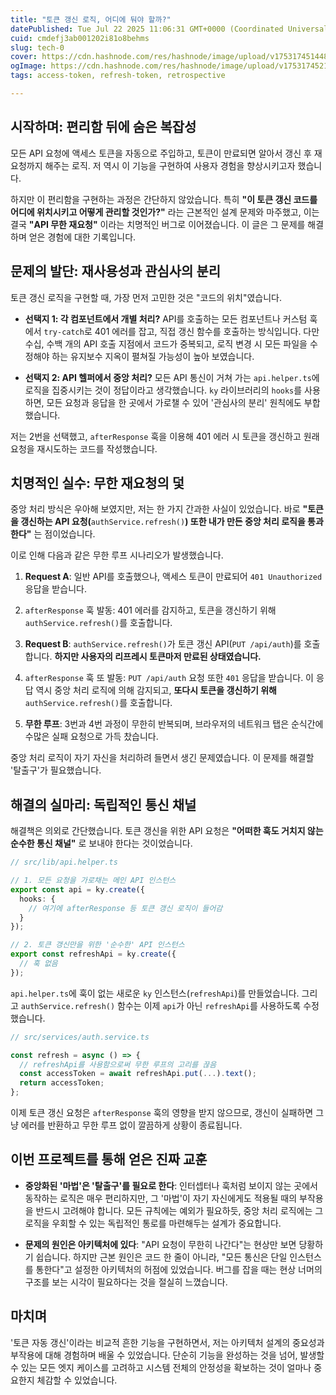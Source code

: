 ```yaml
---
title: "토큰 갱신 로직, 어디에 둬야 할까?"
datePublished: Tue Jul 22 2025 11:06:31 GMT+0000 (Coordinated Universal Time)
cuid: cmdefj3ab001202i81o8behms
slug: tech-0
cover: https://cdn.hashnode.com/res/hashnode/image/upload/v1753174514486/f2d01f75-0589-4554-ac1d-efdb72dd0281.jpeg
ogImage: https://cdn.hashnode.com/res/hashnode/image/upload/v1753174521730/52ec4ac6-ede9-446f-9725-af93138e4e5f.jpeg
tags: access-token, refresh-token, retrospective

---
```


## **시작하며: 편리함 뒤에 숨은 복잡성**

모든 API 요청에 액세스 토큰을 자동으로 주입하고, 토큰이 만료되면 알아서 갱신 후 재요청까지 해주는 로직. 저 역시 이 기능을 구현하여 사용자 경험을 향상시키고자 했습니다.

하지만 이 편리함을 구현하는 과정은 간단하지 않았습니다. 특히 **"이 토큰 갱신 코드를 어디에 위치시키고 어떻게 관리할 것인가?"** 라는 근본적인 설계 문제와 마주했고, 이는 결국 **"API 무한 재요청"** 이라는 치명적인 버그로 이어졌습니다. 이 글은 그 문제를 해결하며 얻은 경험에 대한 기록입니다.

## **문제의 발단: 재사용성과 관심사의 분리**

토큰 갱신 로직을 구현할 때, 가장 먼저 고민한 것은 "코드의 위치"였습니다.

* **선택지 1: 각 컴포넌트에서 개별 처리?** API를 호출하는 모든 컴포넌트나 커스텀 훅에서 `try-catch`로 401 에러를 잡고, 직접 갱신 함수를 호출하는 방식입니다. 다만 수십, 수백 개의 API 호출 지점에서 코드가 중복되고, 로직 변경 시 모든 파일을 수정해야 하는 유지보수 지옥이 펼쳐질 가능성이 높아 보였습니다.
    
* **선택지 2: API 헬퍼에서 중앙 처리?** 모든 API 통신이 거쳐 가는 `api.helper.ts`에 로직을 집중시키는 것이 정답이라고 생각했습니다. `ky` 라이브러리의 `hooks`를 사용하면, 모든 요청과 응답을 한 곳에서 가로챌 수 있어 '관심사의 분리' 원칙에도 부합했습니다.
    

저는 2번을 선택했고, `afterResponse` 훅을 이용해 401 에러 시 토큰을 갱신하고 원래 요청을 재시도하는 코드를 작성했습니다.

## **치명적인 실수: 무한 재요청의 덫**

중앙 처리 방식은 우아해 보였지만, 저는 한 가지 간과한 사실이 있었습니다. 바로 **"토큰을 갱신하는 API 요청(**`authService.refresh()`**) 또한 내가 만든 중앙 처리 로직을 통과한다"** 는 점이었습니다.

이로 인해 다음과 같은 무한 루프 시나리오가 발생했습니다.

1. **Request A**: 일반 API를 호출했으나, 액세스 토큰이 만료되어 `401 Unauthorized` 응답을 받습니다.
    
2. `afterResponse` 훅 발동: 401 에러를 감지하고, 토큰을 갱신하기 위해 `authService.refresh()`를 호출합니다.
    
3. **Request B**: `authService.refresh()`가 토큰 갱신 API(`PUT /api/auth`)를 호출합니다. **하지만 사용자의 리프레시 토큰마저 만료된 상태였습니다.**
    
4. `afterResponse` 훅 또 발동: `PUT /api/auth` 요청 또한 `401` 응답을 받습니다. 이 응답 역시 중앙 처리 로직에 의해 감지되고, **또다시 토큰을 갱신하기 위해** `authService.refresh()`를 호출합니다.
    
5. **무한 루프**: 3번과 4번 과정이 무한히 반복되며, 브라우저의 네트워크 탭은 순식간에 수많은 실패 요청으로 가득 찼습니다.
    

중앙 처리 로직이 자기 자신을 처리하려 들면서 생긴 문제였습니다. 이 문제를 해결할 '탈출구'가 필요했습니다.

## **해결의 실마리: 독립적인 통신 채널**

해결책은 의외로 간단했습니다. 토큰 갱신을 위한 API 요청은 **"어떠한 훅도 거치지 않는 순수한 통신 채널"** 로 보내야 한다는 것이었습니다.

```typescript
// src/lib/api.helper.ts

// 1. 모든 요청을 가로채는 메인 API 인스턴스
export const api = ky.create({
  hooks: {
    // 여기에 afterResponse 등 토큰 갱신 로직이 들어감
  }
});

// 2. 토큰 갱신만을 위한 '순수한' API 인스턴스
export const refreshApi = ky.create({
  // 훅 없음
});
```

`api.helper.ts`에 훅이 없는 새로운 `ky` 인스턴스(`refreshApi`)를 만들었습니다. 그리고 `authService.refresh()` 함수는 이제 `api`가 아닌 `refreshApi`를 사용하도록 수정했습니다.

```typescript
// src/services/auth.service.ts

const refresh = async () => {
  // refreshApi를 사용함으로써 무한 루프의 고리를 끊음
  const accessToken = await refreshApi.put(...).text();
  return accessToken;
};
```

이제 토큰 갱신 요청은 `afterResponse` 훅의 영향을 받지 않으므로, 갱신이 실패하면 그냥 에러를 반환하고 무한 루프 없이 깔끔하게 상황이 종료됩니다.

## **이번 프로젝트를 통해 얻은 진짜 교훈**

* **중앙화된 '마법'은 '탈출구'를 필요로 한다**: 인터셉터나 훅처럼 보이지 않는 곳에서 동작하는 로직은 매우 편리하지만, 그 '마법'이 자기 자신에게도 적용될 때의 부작용을 반드시 고려해야 합니다. 모든 규칙에는 예외가 필요하듯, 중앙 처리 로직에는 그 로직을 우회할 수 있는 독립적인 통로를 마련해두는 설계가 중요합니다.
    
* **문제의 원인은 아키텍처에 있다**: "API 요청이 무한히 나간다"는 현상만 보면 당황하기 쉽습니다. 하지만 근본 원인은 코드 한 줄이 아니라, "모든 통신은 단일 인스턴스를 통한다"고 설정한 아키텍처의 허점에 있었습니다. 버그를 잡을 때는 현상 너머의 구조를 보는 시각이 필요하다는 것을 절실히 느꼈습니다.
    

## **마치며**

'토큰 자동 갱신'이라는 비교적 흔한 기능을 구현하면서, 저는 아키텍처 설계의 중요성과 부작용에 대해 경험하며 배울 수 있었습니다. 단순히 기능을 완성하는 것을 넘어, 발생할 수 있는 모든 엣지 케이스를 고려하고 시스템 전체의 안정성을 확보하는 것이 얼마나 중요한지 체감할 수 있었습니다.